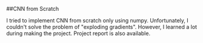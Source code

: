 ##CNN from Scratch

I tried to implement CNN from scratch only using numpy. Unfortunately, I couldn't solve the problem of "exploding gradients". However, I learned a lot during making the project. Project report is also available.

